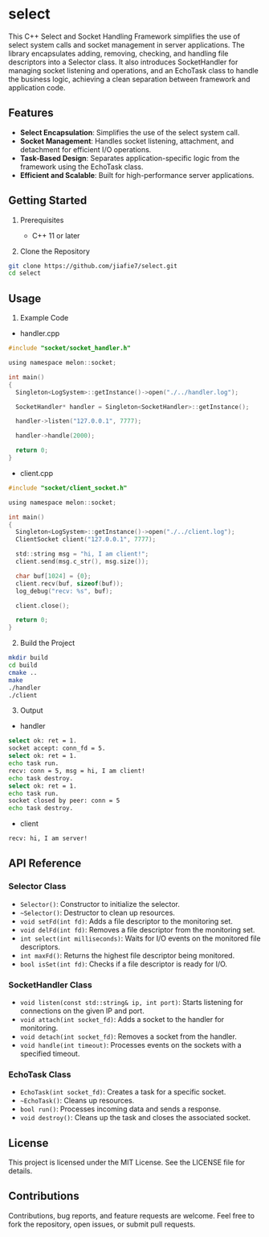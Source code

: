 # select

This C++ Select and Socket Handling Framework simplifies the use of select system calls and socket management in server applications. The library encapsulates adding, removing, checking, and handling file descriptors into a Selector class. It also introduces SocketHandler for managing socket listening and operations, and an EchoTask class to handle the business logic, achieving a clean separation between framework and application code.

## Features

- **Select Encapsulation**: Simplifies the use of the select system call.
- **Socket Management**: Handles socket listening, attachment, and detachment for efficient I/O operations.
- **Task-Based Design**: Separates application-specific logic from the framework using the EchoTask class.
- **Efficient and Scalable**: Built for high-performance server applications.

## Getting Started

1. Prerequisites

   - C++ 11 or later

2. Clone the Repository

```bash
git clone https://github.com/jiafie7/select.git
cd select
```

## Usage

1. Example Code

- handler.cpp

```c
#include "socket/socket_handler.h"

using namespace melon::socket;

int main()
{
  Singleton<LogSystem>::getInstance()->open("./../handler.log");

  SocketHandler* handler = Singleton<SocketHandler>::getInstance();

  handler->listen("127.0.0.1", 7777);

  handler->handle(2000);

  return 0;
}
```

- client.cpp

```c
#include "socket/client_socket.h"

using namespace melon::socket;

int main()
{
  Singleton<LogSystem>::getInstance()->open("./../client.log");
  ClientSocket client("127.0.0.1", 7777);

  std::string msg = "hi, I am client!";
  client.send(msg.c_str(), msg.size());

  char buf[1024] = {0};
  client.recv(buf, sizeof(buf));
  log_debug("recv: %s", buf);

  client.close();

  return 0;
}
```

2. Build the Project

```bash
mkdir build
cd build
cmake ..
make
./handler
./client
```

3. Output

- handler

```bash
select ok: ret = 1.
socket accept: conn_fd = 5.
select ok: ret = 1.
echo task run.
recv: conn = 5, msg = hi, I am client!
echo task destroy.
select ok: ret = 1.
echo task run.
socket closed by peer: conn = 5
echo task destroy.
```

- client

```bash
recv: hi, I am server!
```

## API Reference

### Selector Class

- `Selector()`: Constructor to initialize the selector.
- `~Selector()`: Destructor to clean up resources.
- `void setFd(int fd)`: Adds a file descriptor to the monitoring set.
- `void delFd(int fd)`: Removes a file descriptor from the monitoring set.
- `int select(int milliseconds)`: Waits for I/O events on the monitored file descriptors.
- `int maxFd()`: Returns the highest file descriptor being monitored.
- `bool isSet(int fd)`: Checks if a file descriptor is ready for I/O.

### SocketHandler Class

- `void listen(const std::string& ip, int port)`: Starts listening for connections on the given IP and port.
- `void attach(int socket_fd)`: Adds a socket to the handler for monitoring.
- `void detach(int socket_fd)`: Removes a socket from the handler.
- `void handle(int timeout)`: Processes events on the sockets with a specified timeout.

### EchoTask Class

- `EchoTask(int socket_fd)`: Creates a task for a specific socket.
- `~EchoTask()`: Cleans up resources.
- `bool run()`: Processes incoming data and sends a response.
- `void destroy()`: Cleans up the task and closes the associated socket.

## License

This project is licensed under the MIT License. See the LICENSE file for details.

## Contributions

Contributions, bug reports, and feature requests are welcome. Feel free to fork the repository, open issues, or submit pull requests.

